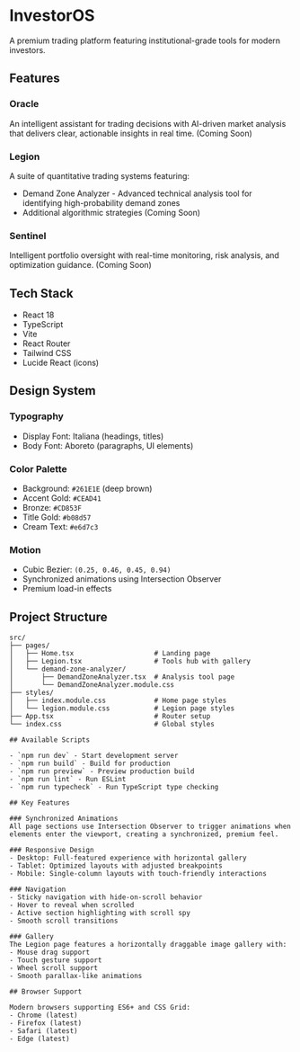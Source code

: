 # InvestorOS

A premium trading platform featuring institutional-grade tools for modern investors.

## Features

### Oracle
An intelligent assistant for trading decisions with AI-driven market analysis that delivers clear, actionable insights in real time. (Coming Soon)

### Legion
A suite of quantitative trading systems featuring:
- Demand Zone Analyzer - Advanced technical analysis tool for identifying high-probability demand zones
- Additional algorithmic strategies (Coming Soon)

### Sentinel
Intelligent portfolio oversight with real-time monitoring, risk analysis, and optimization guidance. (Coming Soon)

## Tech Stack

- React 18
- TypeScript
- Vite
- React Router
- Tailwind CSS
- Lucide React (icons)

## Design System

### Typography
- Display Font: Italiana (headings, titles)
- Body Font: Aboreto (paragraphs, UI elements)

### Color Palette
- Background: `#261E1E` (deep brown)
- Accent Gold: `#CEAD41`
- Bronze: `#CD853F`
- Title Gold: `#b08d57`
- Cream Text: `#e6d7c3`

### Motion
- Cubic Bezier: `(0.25, 0.46, 0.45, 0.94)`
- Synchronized animations using Intersection Observer
- Premium load-in effects

## Project Structure

```
src/
├── pages/
│   ├── Home.tsx                    # Landing page
│   ├── Legion.tsx                  # Tools hub with gallery
│   └── demand-zone-analyzer/
│       ├── DemandZoneAnalyzer.tsx  # Analysis tool page
│       └── DemandZoneAnalyzer.module.css
├── styles/
│   ├── index.module.css            # Home page styles
│   └── legion.module.css           # Legion page styles
├── App.tsx                         # Router setup
└── index.css                       # Global styles

## Available Scripts

- `npm run dev` - Start development server
- `npm run build` - Build for production
- `npm run preview` - Preview production build
- `npm run lint` - Run ESLint
- `npm run typecheck` - Run TypeScript type checking

## Key Features

### Synchronized Animations
All page sections use Intersection Observer to trigger animations when elements enter the viewport, creating a synchronized, premium feel.

### Responsive Design
- Desktop: Full-featured experience with horizontal gallery
- Tablet: Optimized layouts with adjusted breakpoints
- Mobile: Single-column layouts with touch-friendly interactions

### Navigation
- Sticky navigation with hide-on-scroll behavior
- Hover to reveal when scrolled
- Active section highlighting with scroll spy
- Smooth scroll transitions

### Gallery
The Legion page features a horizontally draggable image gallery with:
- Mouse drag support
- Touch gesture support
- Wheel scroll support
- Smooth parallax-like animations

## Browser Support

Modern browsers supporting ES6+ and CSS Grid:
- Chrome (latest)
- Firefox (latest)
- Safari (latest)
- Edge (latest)
